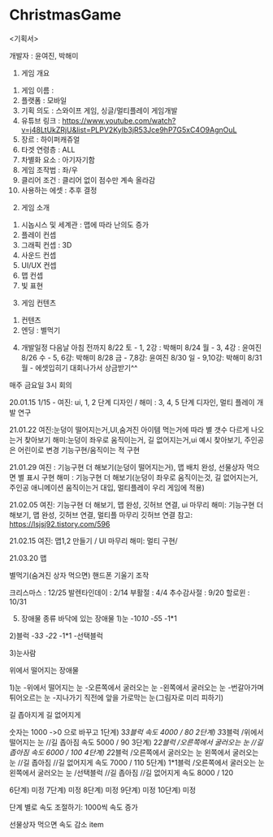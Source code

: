 # ChristmasGame
 
 
 <기획서>

개발자 : 윤여진, 박해미


1. 게임 개요
1) 게임 이름 : 
2) 플랫폼 : 모바일
3) 기획 의도 : 스와이프 게임, 싱글/멀티플레이 게임개발
4) 유튜브 링크 : https://www.youtube.com/watch?v=j48LtUkZRjU&list=PLPV2KyIb3jR53Jce9hP7G5xC4O9AgnOuL
5) 장르 : 하이퍼캐쥬얼
6) 타겟 연령층 : ALL
7) 차별화 요소 : 아기자기함
8) 게임 조작법 : 좌/우
9) 클리어 조건 : 클리어 없이 점수만 계속 올라감
10) 사용하는 에셋 : 추후 결정


2. 게임 소개
1) 시놉시스 및 세계관 : 맵에 따라 난의도 증가
2) 플레이 컨셉 
3) 그래픽 컨셉 : 3D
4) 사운드 컨셉
5) UI/UX 컨셉
6) 맵 컨셉
7) 빛 표현

3. 게임 컨텐츠
1) 컨텐츠
2) 엔딩 : 별먹기

4.  개발일정
다음날 아침 전까지
8/22 토  - 1, 2강 : 박해미
8/24 월 -  3, 4강 : 윤여진
8/26 수 - 5, 6강: 박해미
8/28 금 - 7,8강: 윤여진
8/30 일 - 9,10강: 박해미
8/31 월 - 에셋입히기
대회나가서 상금받기^^

매주 금요일 3시 회의

20.01.15
1/15 - 여진: ui, 1, 2 단계 디자인 /
해미 : 3, 4, 5 단계 디자인, 멀티 플레이 개발 연구

21.01.22
여진:눈덩이 떨어지는거,UI,숨겨진 아이템 먹는거에 따라 별 갯수 다르게 나오는거 찾아보기
 해미:눈덩이 좌우로 움직이는거, 길 없어지는거,ui 예시 찾아보기, 주인공은 어린이로 변경
기능구현/움직이는 적 구현

21.01.29
여진 : 기능구현 더 해보기(눈덩이 떨어지는거), 맵 배치 완성, 선물상자 먹으면 별 표시 구현
해미 : 기능구현 더 해보기(눈덩이 좌우로 움직이는것, 길 없어지는거, 주인공 애니메이션 움직이는거 대입, 멀티플레이 우리 게임에 적용)

21.02.05
여진: 기능구현 더 해보기, 맵 완성, 깃허브 연결, ui 마무리
해미: 기능구현 더 해보기, 맵 완성, 깃허브 연결, 멀티플 마무리
깃허브 연결 참고: https://lsjsj92.tistory.com/596


21.02.15 
여진: 맵1,2 만들기 / UI 마무리
해미: 멀티 구현/


21.03.20
맵 


별먹기(숨겨진 상자 먹으면)
핸드폰 기울기 조작




크리스마스 : 12/25
발렌타인데이 : 2/14
부활절 : 4/4
추수감사절 : 9/20
할로윈 : 10/31




5.  장애물 종류
바닥에 있는 장애물
1)눈
-10*10
-5*5
-1*1

2)블럭
-3*3
-2*2
-1*1
-선택블럭

3)눈사람


위에서 떨어지는 장애물

1)눈
-위에서 떨어지는 눈
-오른쪽에서 굴러오는 눈
-왼쪽에서 굴러오는 눈
-번갈아가며 튀어오르는 눈
-지나가기 직전에 앞을 가로막는 눈(그림자로 미리 피하기)


길 좁아지게
길 없어지게

숫자는 1000 ->0 으로 바꾸고
1단계) 3*3블럭 
속도 4000 / 80
2단계) 3*3블럭  /위에서 떨어지는 눈 //길 좁아짐
속도 5000 / 90
3단계) 2*2블럭  /오른쪽에서 굴러오는 눈 //길 좁아짐 
속도 6000 / 100
4단계) 2*2블럭  /오른쪽에서 굴러오는 눈 왼쪽에서 굴러오는 눈  //길 좁아짐 //길 없어지게
속도 7000 / 110
5단계) 1*1블럭  /오른쪽에서 굴러오는 눈 왼쪽에서 굴러오는 눈 /선택블럭  //길 좁아짐 //길 없어지게
속도 8000 / 120




6단계) 미정
7단계) 미정
8단계) 미정
9단계) 미정
10단계) 미정

단계 별로 속도 조절하기: 1000씩 속도 증가

선물상자 먹으면 속도 감소 item

